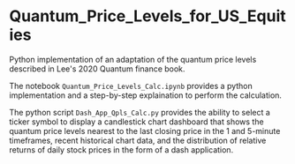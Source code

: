 # Quantum_Price_Levels_for_US_Equities
Python implementation of an adaptation of the quantum price levels described in Lee's 2020 Quantum finance book.

The notebook <code/>Quantum_Price_Levels_Calc.ipynb</code> provides a python implementation and a step-by-step explaination to perform the calculation.

The python script <code/>Dash_App_Qpls_Calc.py</code> provides the ability to select a ticker symbol to display a candlestick chart dashboard that shows the quantum price levels nearest to the last closing price in the 1 and 5-minute timeframes, recent historical chart data, and the distribution of relative returns of daily stock prices in the form of a dash application.
